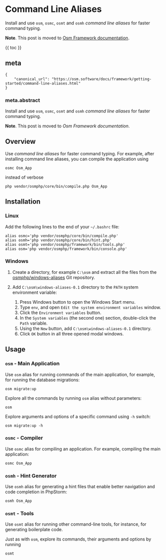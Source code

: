 # Command Line Aliases

Install and use `osm`, `osmc`, `osmt` and `osmh` *command line aliases* for faster command typing.

**Note**. This post is moved to [Osm Framework documentation](https://osm.software/docs/framework/getting-started/command-line-aliases.html).

{{ toc }}

## meta

    {
        "canonical_url": "https://osm.software/docs/framework/getting-started/command-line-aliases.html"
    }

### meta.abstract

Install and use `osm`, `osmc`, `osmt` and `osmh` *command line aliases* for faster command typing.

**Note**. This post is moved to *Osm Framework documentation*.

## Overview

Use *command line aliases* for faster command typing. For example, after installing command line aliases, you can compile the application using

    osmc Osm_App

instead of verbose 

    php vendor/osmphp/core/bin/compile.php Osm_App

## Installation

### Linux

Add the following lines to the end of your `~/.bashrc` file:

    alias osmc='php vendor/osmphp/core/bin/compile.php'
    alias osmh='php vendor/osmphp/core/bin/hint.php'
    alias osmt='php vendor/osmphp/framework/bin/tools.php'
    alias osm='php vendor/osmphp/framework/bin/console.php'

### Windows

1. Create a directory, for example `C:\osm` and extract all the files from the [osmphp/windows-aliases](https://github.com/osmphp/windows-aliases/archive/refs/heads/v0.1.zip) Git repository.
2. Add `C:\osm\windows-aliases-0.1` directory to the `PATH` system environment variable:

    1. Press Windows button to open the Windows Start menu.
    2. Type `env`, and open `Edit the system environment variables` window.
    3. Click the `Environment variables` button.
    4. In the `System variables` (the second one) section, double-click the `Path` variable.
    5. Using the `New` button, add `C:\osm\windows-aliases-0.1` directory.
    6. Click `OK` button in all three opened modal windows. 

## Usage

### `osm` - Main Application

Use `osm` alias for running commands of the main application, for example, for running the database migrations:

    osm migrate:up
    
Explore all the commands by running `osm` alias without parameters:

    osm 

Explore arguments and options of a specific command using `-h` switch:
     
    osm migrate:up -h
    
### `osmc` - Compiler

Use `osmc` alias for compiling an application. For example, compiling the main application:

    osmc Osm_App
    
### `osmh` - Hint Generator

Use `osmh` alias for generating a hint files that enable better navigation and code completion in PhpStorm:

    osmh Osm_App
   
### `osmt` - Tools

Use `osmt` alias for running other command-line tools, for instance, for generating boilerplate code. 

Just as with `osm`, explore its commands, their arguments and options by running

    osmt
    
  